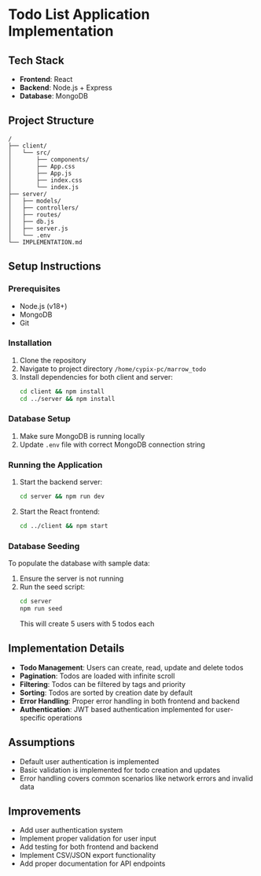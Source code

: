 # Todo List Application Implementation

## Tech Stack
- **Frontend**: React
- **Backend**: Node.js + Express
- **Database**: MongoDB

## Project Structure
```
/
├── client/
│   └── src/
│       ├── components/
│       ├── App.css
│       ├── App.js
│       ├── index.css
│       └── index.js
├── server/
│   ├── models/
│   ├── controllers/
│   ├── routes/
│   ├── db.js
│   ├── server.js
│   └── .env
└── IMPLEMENTATION.md
```

## Setup Instructions

### Prerequisites
- Node.js (v18+)
- MongoDB
- Git

### Installation
1. Clone the repository
2. Navigate to project directory `/home/cypix-pc/marrow_todo`
3. Install dependencies for both client and server:
   ```bash
   cd client && npm install
   cd ../server && npm install
   ```
   
### Database Setup
1. Make sure MongoDB is running locally
2. Update `.env` file with correct MongoDB connection string

### Running the Application
1. Start the backend server:
   ```bash
   cd server && npm run dev
   ```
2. Start the React frontend:
   ```bash
   cd ../client && npm start
   ```

### Database Seeding
To populate the database with sample data:

1. Ensure the server is not running
2. Run the seed script:
   ```bash
   cd server
   npm run seed
   ```
   This will create 5 users with 5 todos each

## Implementation Details
- **Todo Management**: Users can create, read, update and delete todos
- **Pagination**: Todos are loaded with infinite scroll
- **Filtering**: Todos can be filtered by tags and priority
- **Sorting**: Todos are sorted by creation date by default
- **Error Handling**: Proper error handling in both frontend and backend
- **Authentication**: JWT based authentication implemented for user-specific operations

## Assumptions
- Default user authentication is implemented
- Basic validation is implemented for todo creation and updates
- Error handling covers common scenarios like network errors and invalid data

## Improvements
- Add user authentication system
- Implement proper validation for user input
- Add testing for both frontend and backend
- Implement CSV/JSON export functionality
- Add proper documentation for API endpoints
